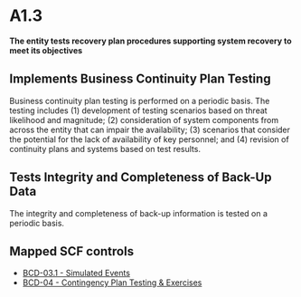 # A1.3
**The entity tests recovery plan procedures supporting system recovery to meet its objectives**
## Implements Business Continuity Plan Testing
Business continuity plan testing is performed on a periodic basis. The testing includes (1) development of testing scenarios based on threat likelihood and magnitude; (2) consideration of system components from across the entity that can impair the availability; (3) scenarios that consider the potential for the lack of availability of key personnel; and (4) revision of continuity plans and systems based on test results.
## Tests Integrity and Completeness of Back-Up Data
The integrity and completeness of back-up information is tested on a periodic basis.
## Mapped SCF controls
- [BCD-03.1 - Simulated Events](../scf/bcd-031-simulatedevents.md)
- [BCD-04 - Contingency Plan Testing & Exercises](../scf/bcd-04-contingencyplantesting&exercises.md)